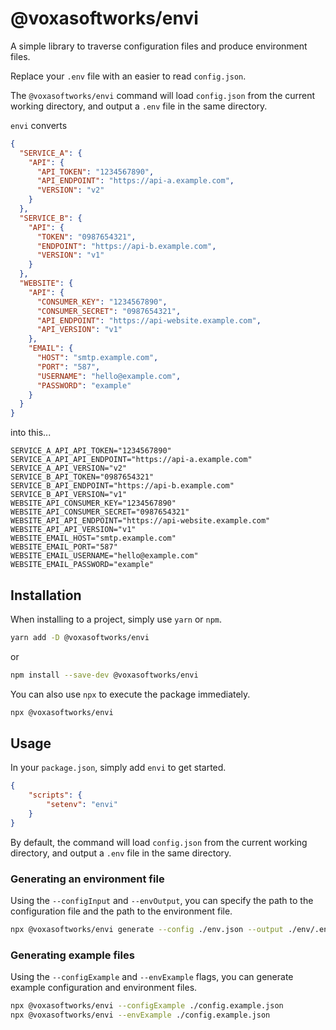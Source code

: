 # @voxasoftworks/envi

A simple library to traverse configuration files and produce environment files.

Replace your `.env` file with an easier to read `config.json`.

The `@voxasoftworks/envi` command will load `config.json` from the current working directory, and output a `.env` file in the same directory.

`envi` converts

```json
{
  "SERVICE_A": {
    "API": {
      "API_TOKEN": "1234567890",
      "API_ENDPOINT": "https://api-a.example.com",
      "VERSION": "v2"
    }
  },
  "SERVICE_B": {
    "API": {
      "TOKEN": "0987654321",
      "ENDPOINT": "https://api-b.example.com",
      "VERSION": "v1"
    }
  },
  "WEBSITE": {
    "API": {
      "CONSUMER_KEY": "1234567890",
      "CONSUMER_SECRET": "0987654321",
      "API_ENDPOINT": "https://api-website.example.com",
      "API_VERSION": "v1"
    },
    "EMAIL": {
      "HOST": "smtp.example.com",
      "PORT": "587",
      "USERNAME": "hello@example.com",
      "PASSWORD": "example"
    }
  }
}
```

into this...

```env
SERVICE_A_API_API_TOKEN="1234567890"
SERVICE_A_API_API_ENDPOINT="https://api-a.example.com"
SERVICE_A_API_VERSION="v2"
SERVICE_B_API_TOKEN="0987654321"
SERVICE_B_API_ENDPOINT="https://api-b.example.com"
SERVICE_B_API_VERSION="v1"
WEBSITE_API_CONSUMER_KEY="1234567890"
WEBSITE_API_CONSUMER_SECRET="0987654321"
WEBSITE_API_API_ENDPOINT="https://api-website.example.com"
WEBSITE_API_API_VERSION="v1"
WEBSITE_EMAIL_HOST="smtp.example.com"
WEBSITE_EMAIL_PORT="587"
WEBSITE_EMAIL_USERNAME="hello@example.com"
WEBSITE_EMAIL_PASSWORD="example"
```

## Installation

When installing to a project, simply use `yarn` or `npm`.

```bash
yarn add -D @voxasoftworks/envi
```

or 

```bash
npm install --save-dev @voxasoftworks/envi
```

You can also use `npx` to execute the package immediately.

```bash
npx @voxasoftworks/envi
```

## Usage

In your `package.json`, simply add `envi` to get started.

```json
{
    "scripts": {
        "setenv": "envi"
    }
}
```

By default, the command will load `config.json` from the current working directory, and output a `.env` file in the same directory.

### Generating an environment file

Using the `--configInput` and `--envOutput`, you can specify the path to the configuration file and the path to the environment file.

```bash
npx @voxasoftworks/envi generate --config ./env.json --output ./env/.env
```

### Generating example files

Using the `--configExample` and `--envExample` flags, you can generate example configuration and environment files.

```bash
npx @voxasoftworks/envi --configExample ./config.example.json
npx @voxasoftworks/envi --envExample ./config.example.json
```
